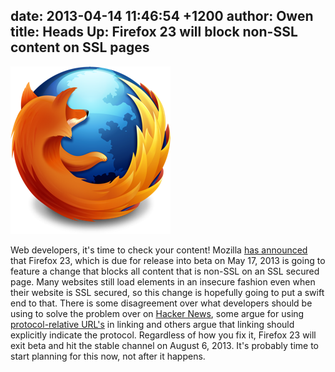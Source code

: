 date: 2013-04-14 11:46:54 +1200
author: Owen
title: Heads Up: Firefox 23 will block non-SSL content on SSL pages
----

![logo-firefox.png](/media/2013-04-14-logo-firefox.png)

Web developers, it's time to check your content! Mozilla [has announced](https://developer.mozilla.org/en-US/docs/Site_Compatibility_for_Firefox_23#Non-SSL_contents_on_SSL_pages_are_blocked_by_default) that Firefox 23, which is due for release into beta on May 17, 2013 is going to feature a change that blocks all content that is non-SSL on an SSL secured page.
Many websites still load elements in an insecure fashion even when their website is SSL secured, so this change is hopefully going to put a swift end to that. There is some disagreement over what developers should be using to solve the problem over on [Hacker News](https://news.ycombinator.com/item?id=5514344), some argue for using [protocol-relative URL's](http://paulirish.com/2010/the-protocol-relative-url/) in linking and others argue that linking should explicitly indicate the protocol.
Regardless of how you fix it, Firefox 23 will exit beta and hit the stable channel on August 6, 2013. It's probably time to start planning for this now, not after it happens.
